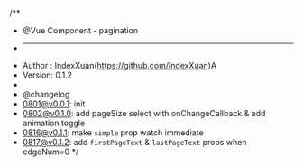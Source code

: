 /**
 *  @Vue Component - pagination 
 *  ---------------------------------------------
 *  Author : IndexXuan(https://github.com/IndexXuan)A
 *  Version: 0.1.2
 *
 *  @changelog
 *  0801@v0.0.1: init 
 *  0802@v0.1.0: add pageSize select with onChangeCallback & add animation toggle
 *  0816@v0.1.1: make `simple` prop watch immediate
 *  0817@v0.1.2: add `firstPageText` & `lastPageText` props when edgeNum=0
 */
